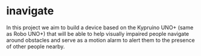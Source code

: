 # inavigate
In this project we aim to build a device based on the Kypruino UNO+ (same as Robo UNO+) that will be able to help visually impaired people navigate around obstacles and serve as a motion alarm to alert them to the presence of other people nearby.
